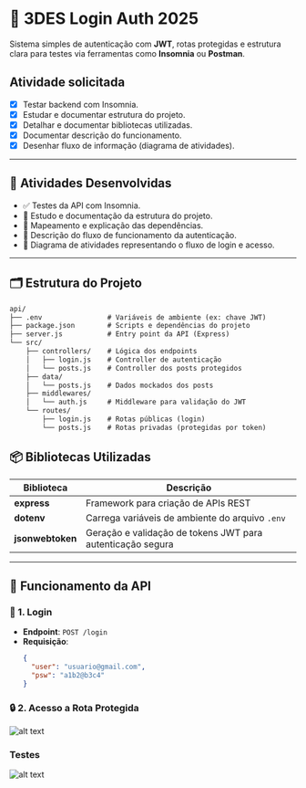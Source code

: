 # 🔐 3DES Login Auth 2025

Sistema simples de autenticação com **JWT**, rotas protegidas e estrutura clara para testes via ferramentas como **Insomnia** ou **Postman**.


## Atividade solicitada

- [x] Testar backend com Insomnia.
- [x] Estudar e documentar estrutura do projeto.
- [x] Detalhar e documentar bibliotecas utilizadas.
- [x] Documentar descrição do funcionamento.
- [x] Desenhar fluxo de informação (diagrama de atividades).
---

## 🚀 Atividades Desenvolvidas

- ✅ Testes da API com Insomnia.
- 📁 Estudo e documentação da estrutura do projeto.
- 🧩 Mapeamento e explicação das dependências.
- 🔄 Descrição do fluxo de funcionamento da autenticação.
- 🧠 Diagrama de atividades representando o fluxo de login e acesso.

---

## 🗂️ Estrutura do Projeto


```markdown
api/
├── .env                # Variáveis de ambiente (ex: chave JWT)
├── package.json        # Scripts e dependências do projeto
├── server.js           # Entry point da API (Express)
└── src/
    ├── controllers/    # Lógica dos endpoints
    │   ├── login.js    # Controller de autenticação
    │   └── posts.js    # Controller dos posts protegidos
    ├── data/
    │   └── posts.js    # Dados mockados dos posts
    ├── middlewares/
    │   └── auth.js     # Middleware para validação do JWT
    └── routes/
        ├── login.js    # Rotas públicas (login)
        └── posts.js    # Rotas privadas (protegidas por token)
```


## 📦 Bibliotecas Utilizadas

| Biblioteca       | Descrição                                                        |
|------------------|------------------------------------------------------------------|
| **express**      | Framework para criação de APIs REST                             |
| **dotenv**       | Carrega variáveis de ambiente do arquivo `.env`                 |
| **jsonwebtoken** | Geração e validação de tokens JWT para autenticação segura      |

---

## 🔄 Funcionamento da API

### 🔐 1. Login
- **Endpoint**: `POST /login`
- **Requisição**:
  ```json
  {
    "user": "usuario@gmail.com",
    "psw": "a1b2@b3c4"
  }

### 🔒 2. Acesso a Rota Protegida

![alt text](diagrama.png)

### Testes
![alt text](image-1.png)